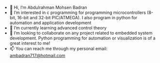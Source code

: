 - 👋 Hi, I’m Abdulrahman Mohsen Badran
- 👀 I’m interested in c programming for programming microcontrollers (8-bit, 16-bit and 32-bit PIC/ATMEGA). I also program in python for automation and application development
- 🌱 I’m currently learning advanced control theory
- 💞️ I’m looking to collaborate on any project related to embedded system development. Python programming for automation or visualization is of a great interest to me!
- 📫 You can reach me through my personal email: ambadran717@hotmail.com


